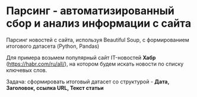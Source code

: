 # Парсинг - автоматизированный сбор и анализ информации с сайта
Парсинг новостей с сайта, используя Beautiful Soup, с формированием итогового датасета (Python, Pandas)

Для примера возьмем популярный сайт IT-новостей **Хабр** (https://habr.com/ru/all/), на котором будем искать новости по списку ключевых слов.

Задача: сформировать итоговый датасет со структурой - **Дата, Заголовок, ссылка URL, Текст статьи**
